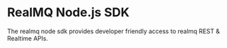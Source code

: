 # RealMQ Node.js SDK

The realmq node sdk provides developer friendly access to realmq REST & Realtime APIs.
